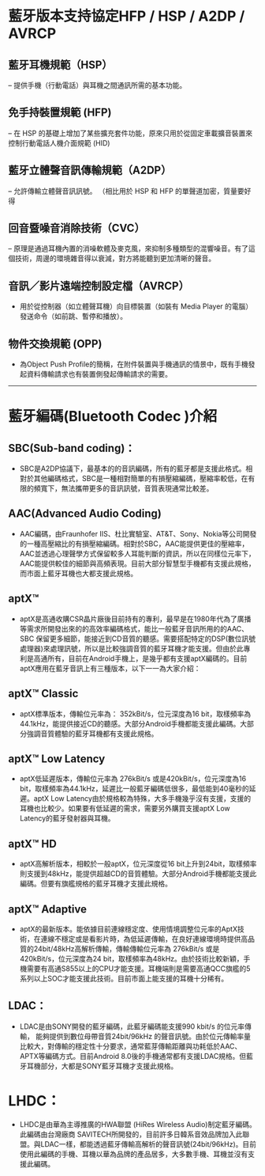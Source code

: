 # 藍牙版本支持協定HFP / HSP / A2DP / AVRCP

## 藍牙耳機規範（HSP）
– 提供手機（行動電話）與耳機之間通訊所需的基本功能。
## 免手持裝置規範 (HFP)
– 在 HSP 的基礎上增加了某些擴充套件功能，原來只用於從固定車載擴音裝置來控制行動電話人機介面規範 (HID)
## 藍牙立體聲音訊傳輸規範（A2DP）
– 允許傳輸立體聲音訊訊號。 （相比用於 HSP 和 HFP 的單聲道加密，質量要好得
## 回音暨噪音消除技術（CVC）
– 原理是通過耳機內置的消噪軟體及麥克風，來抑制多種類型的混響噪音。有了這個技術，周邊的環境雜音得以衰減，對方將能聽到更加清晰的聲音。

## 音訊／影片遠端控制設定檔（AVRCP） 
- 用於從控制器（如立體聲耳機）向目標裝置（如裝有 Media Player 的電腦）發送命令（如前跳、暫停和播放）。

## 物件交換規範 (OPP) 
- 為Object Push Profile的簡稱，在附件裝置與手機通訊的情景中，既有手機發起資料傳輸請求也有裝置側發起傳輸請求的需要。
---
# 藍牙編碼(Bluetooth Codec )介紹
## SBC(Sub-band coding)：
- SBC是A2DP協議下，最基本的的音訊編碼，所有的藍牙都是支援此格式。相對於其他編碼格式，SBC是一種相對簡單的有損壓縮編碼，壓縮率較低，在有限的頻寬下，無法攜帶更多的音訊訊號，音質表現通常比較差。

## AAC(Advanced Audio Coding)
- AAC編碼，由Fraunhofer IIS、杜比實驗室、AT&T、Sony、Nokia等公司開發的一種高壓縮比的有損壓縮編碼。相對於SBC，AAC能提供更佳的壓縮率，AAC並透過心理聲學方式保留較多人耳能判斷的資訊，所以在同樣位元率下，AAC能提供較佳的細節與高頻表現。目前大部分智慧型手機都有支援此規格，而市面上藍牙耳機也大都支援此規格。

## aptX™
- aptX是高通收購CSR晶片廠後目前持有的專利，最早是在1980年代為了廣播等需求所開發出來的的高效率編碼格式，能比一般藍牙音訊所用的的AAC、SBC 保留更多細節，能接近到CD音質的聽感。需要搭配特定的DSP(數位訊號處理器)來處理訊號，所以是比較強調音質的藍牙耳機才能支援。但由於此專利是高通所有，目前在Android手機上，是幾乎都有支援aptX編碼的。目前aptX應用在藍牙音訊上有三種版本，以下一一為大家介紹：

## aptX™ Classic
- aptX標準版本，傳輸位元率為： 352kBit/s，位元深度為16 bit，取樣頻率為44.1kHz，能提供接近CD的聽感。大部分Android手機都能支援此編碼。大部分強調音質體驗的藍牙耳機都有支援此規格。
 
## aptX™ Low Latency
- aptX低延遲版本，傳輸位元率為 276kBit/s 或是420kBit/s，位元深度為16 bit，取樣頻率為44.1kHz，延遲比一般藍牙編碼低很多，最低能到40毫秒的延遲。aptX Low Latency由於規格較為特殊，大多手機幾乎沒有支援，支援的耳機也比較少。如果要有低延遲的需求，需要另外購買支援aptX Low Latency的藍牙發射器與耳機。
 
## aptX™ HD
- aptX高解析版本，相較於一般aptX，位元深度從16 bit上升到24bit，取樣頻率則支援到48kHz，能提供超越CD的音質體驗。大部分Android手機都能支援此編碼。但要有旗艦規格的藍牙耳機才支援此規格。
 
## aptX™ Adaptive
- aptX的最新版本。能依據目前連線穩定度、使用情境調整位元率的AptX技術，在連線不穩定或是看影片時，為低延遲傳輸，在良好連線環境時提供高品質的24bit/48kHz高解析傳輸，傳輸傳輸位元率為 276kBit/s 或是420kBit/s，位元深度為24 bit，取樣頻率為48kHz。由於技術比較新穎，手機需要有高通S855以上的CPU才能支援。耳機端則是需要高通QCC旗艦的5系列以上SOC才能支援此技術。目前市面上能支援的耳機十分稀有。

 
## LDAC：
- LDAC是由SONY開發的藍牙編碼，此藍牙編碼能支援990 kbit/s 的位元率傳輸， 能夠提供到數位母帶音質24bit/96kHz 的聲音訊號。由於位元傳輸率量比較大，對傳輸的穩定性十分要求，通常藍芽傳輸距離與功耗低於AAC、APTX等編碼方式。目前Android 8.0後的手機通常都有支援LDAC規格。但藍牙耳機部分，大都是SONY藍牙耳機才支援此規格。
 

# LHDC：
- LHDC是由華為主導推廣的HWA聯盟 (HiRes Wireless Audio)制定藍牙編碼。此編碼由台灣廠商 SAVITECH所開發的，目前許多日韓系音效品牌加入此聯盟。與LDAC一樣，都能透過藍牙傳輸高解析的聲音訊號(24bit/96kHz)。目前使用此編碼的手機、耳機以華為品牌的產品居多，大多數手機、耳機並沒有支援此編碼。
 

